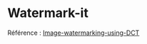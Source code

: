 # Watermark-it


Référence : [Image-watermarking-using-DCT](https://github.com/voilentKiller0/Image-watermarking-using-DCT)